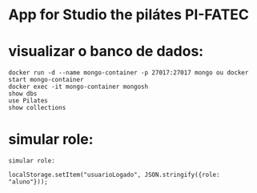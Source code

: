 # App for Studio the pilátes PI-FATEC


# visualizar o banco de dados: 
    docker run -d --name mongo-container -p 27017:27017 mongo ou docker start mongo-container
    docker exec -it mongo-container mongosh
    show dbs
    use Pilates
    show collections

# simular role:
    simular role:

    localStorage.setItem("usuarioLogado", JSON.stringify({role: "aluno"}));